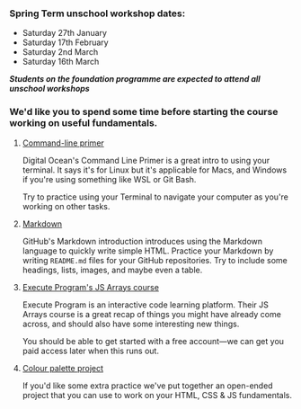 ### Spring Term unschool workshop dates:

- Saturday 27th January
- Saturday 17th February
- Saturday 2nd March
- Saturday 16th March

***Students on the foundation programme are expected to attend all unschool workshops***


### We'd like you to spend some time before starting the course working on useful fundamentals.


1. [Command-line primer](https://www.digitalocean.com/community/tutorials/a-linux-command-line-primer)

   Digital Ocean's Command Line Primer is a great intro to using your terminal. It says it's for Linux but it's applicable for Macs, and Windows if you're using something like WSL or Git Bash.

   Try to practice using your Terminal to navigate your computer as you're working on other tasks.

1. [Markdown](https://guides.github.com/features/mastering-markdown/)

   GitHub's Markdown introduction introduces using the Markdown language to quickly write simple HTML. Practice your Markdown by writing `README.md` files for your GitHub repositories. Try to include some headings, lists, images, and maybe even a table.

1. [Execute Program's JS Arrays course](https://www.executeprogram.com)

   Execute Program is an interactive code learning platform. Their JS Arrays course is a great recap of things you might have already come across, and should also have some interesting new things.

   You should be able to get started with a free account—we can get you paid access later when this runs out.

1. [Colour palette project](../project)

   If you'd like some extra practice we've put together an open-ended project that you can use to work on your HTML, CSS & JS fundamentals.

